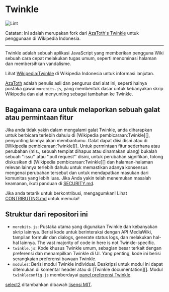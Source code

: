 # Twinkle

![Lint](https://github.com/kenrick95/twinkle/workflows/Lint/badge.svg)

Catatan: Ini adalah merupakan fork dari [AzaToth's Twinkle](https://github.com/azatoth/twinkle/) untuk penggunaan di Wikipedia Indonesia.

-----

Twinkle adalah sebuah aplikasi JavaScript yang memberikan pengguna Wiki sebuah cara cepat melakukan tugas umum, seperti menominasi halaman dan membersihkan vandalisme.

Lihat [Wikipedia:Twinkle][] di Wikipedia Indonesia untuk informasi lanjutan.

[AzaToth][] adalah penulis asli dan pengurus dari alat ini, seperti halnya pustaka gawai `morebits.js`, yang membentuk dasar untuk kebanyakan skrip Wikipedia dan alat menyunting sebagai tambahan ke Twinkle.

## Bagaimana cara untuk melaporkan sebuah galat atau permintaan fitur

Jika anda tidak yakin dalam mengalami galat Twinkle, anda diharapkan untuk berbicara terlebih dahulu di [Wikipedia pembicaraan:Twinkle][], penyunting lainnya akan membantumu.  Galat dapat diisi disni atau di [Wikipedia pembicaraan:Twinkle][]. Untuk permintaan fitur sederhana atau perubahan (mis., sebuah templat dihapus atau dinamakan ulang) bukalah sebuah ''issu'' atau ''pull request'' disini, untuk perubahan signifikan, tolong diskusikan di [Wikipedia pembicaraan:Twinkle][] dan halaman-halaman relevan lainnya terlebih dahulu untuk memastikan adanya konsensus mengenai perubahan tersebut dan untuk mendapatkan masukan dari komunitas yang lebih luas. Jika Anda yakin telah menemukan masalah keamanan, ikuti panduan di [SECURITY.md](./SECURITY.md).

Jika anda tetarik untuk berkontribusi, mengagumkan!  Lihat [CONTRIBUTING.md](CONTRIBUTING.md) untuk memulai!


## Struktur dari repositori ini

* `morebits.js`: Pustaka utama yang digunakan Twinkle dan kebanyakan skrip lainnya. Berisi kode untuk berinteraksi dengan API MediaWiki, tampilan formulir dan dialogs, generate status logs, dan melakukan hal-hal lainnya. The vast majority of code in here is not Twinkle-specific.
* `twinkle.js`: Kode khusus Twinkle umum, sebagian besar terkait dengan preferensi dan menampilkan Twinkle di UI. Yang penting, kode ini berisi serangkaian preferensi bawaan Twinkle.
* `modules`: Berisi modul Twinkle individual. Deskripsi untuk modul ini dapat ditemukan di komentar header atau di [Twinkle documentation][]. Modul `twinkleconfig.js` memberdayai [panel preferensi Twinkle][WP:TWPREFS].


[select2][] ditambahkan dibawah [lisensi MIT](https://github.com/select2/select2/blob/develop/LICENSE.md).

[Wikipedia:Twinkle]: https://id.wikipedia.org/wiki/Wikipedia:Twinkle
[AzaToth]: https://en.wikipedia.org/wiki/User:AzaToth
[Wikipedia talk:Twinkle]: https://id.wikipedia.org/wiki/Wikipedia_talk:Twinkle
[Dokumentasi Twinkle]: https://id.wikipedia.org/wiki/Wikipedia:Twinkle/doc
[WP:TWPREFS]: https://id.wikipedia.org/wiki/Wikipedia:Twinkle/Preferences
[select2]: https://github.com/select2/select2
